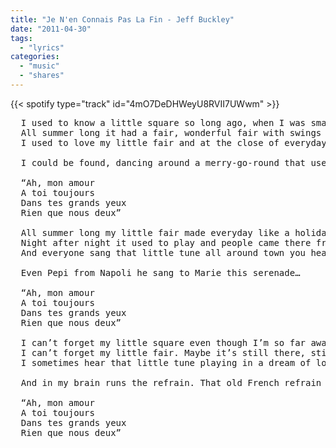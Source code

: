 ```yaml
---
title: "Je N'en Connais Pas La Fin - Jeff Buckley"
date: "2011-04-30"
tags:
  - "lyrics"
categories:
  - "music"
  - "shares"
---
```


{{< spotify type="track" id="4mO7DeDHWeyU8RVII7UWwm" >}}

<pre>
  I used to know a little square so long ago, when I was small
  All summer long it had a fair, wonderful fair with swings and all
  I used to love my little fair and at the close of everyday

  I could be found, dancing around a merry-go-round that used to play…

  “Ah, mon amour
  A toi toujours
  Dans tes grands yeux
  Rien que nous deux”

  All summer long my little fair made everyday like a holiday
  Night after night it used to play and people came there from so far away
  And everyone sang that little tune all around town you heard it played

  Even Pepi from Napoli he sang to Marie this serenade…

  “Ah, mon amour
  A toi toujours
  Dans tes grands yeux
  Rien que nous deux”

  I can’t forget my little square even though I’m so far away
  I can’t forget my little fair. Maybe it’s still there, still there today
  I sometimes hear that little tune playing in a dream of long ago

  And in my brain runs the refrain. That old French refrain I used to know…

  “Ah, mon amour
  A toi toujours
  Dans tes grands yeux
  Rien que nous deux”
</pre>
